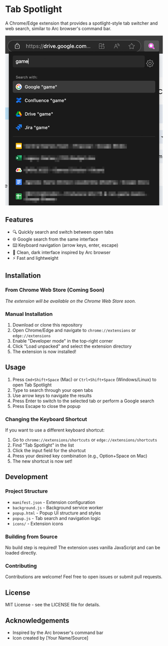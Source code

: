 # Tab Spotlight

A Chrome/Edge extension that provides a spotlight-style tab switcher and web search, similar to Arc browser's command bar.

![Tab Spotlight Screenshot](screenshots/screenshot.png)

## Features

- 🔍 Quickly search and switch between open tabs
- 🌐 Google search from the same interface
- ⌨️ Keyboard navigation (arrow keys, enter, escape)
- 🎨 Clean, dark interface inspired by Arc browser
- ⚡ Fast and lightweight

## Installation

### From Chrome Web Store (Coming Soon)

*The extension will be available on the Chrome Web Store soon.*

### Manual Installation

1. Download or clone this repository
2. Open Chrome/Edge and navigate to `chrome://extensions` or `edge://extensions`
3. Enable "Developer mode" in the top-right corner
4. Click "Load unpacked" and select the extension directory
5. The extension is now installed!

## Usage

1. Press `Cmd+Shift+Space` (Mac) or `Ctrl+Shift+Space` (Windows/Linux) to open Tab Spotlight
2. Type to search through your open tabs
3. Use arrow keys to navigate the results
4. Press Enter to switch to the selected tab or perform a Google search
5. Press Escape to close the popup

### Changing the Keyboard Shortcut

If you want to use a different keyboard shortcut:

1. Go to `chrome://extensions/shortcuts` or `edge://extensions/shortcuts`
2. Find "Tab Spotlight" in the list
3. Click the input field for the shortcut
4. Press your desired key combination (e.g., Option+Space on Mac)
5. The new shortcut is now set!

## Development

### Project Structure

- `manifest.json` - Extension configuration
- `background.js` - Background service worker
- `popup.html` - Popup UI structure and styles
- `popup.js` - Tab search and navigation logic
- `icons/` - Extension icons

### Building from Source

No build step is required! The extension uses vanilla JavaScript and can be loaded directly.

### Contributing

Contributions are welcome! Feel free to open issues or submit pull requests.

## License

MIT License - see the LICENSE file for details.

## Acknowledgements

- Inspired by the Arc browser's command bar
- Icon created by [Your Name/Source]
